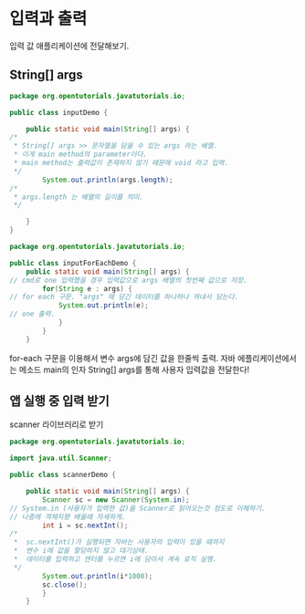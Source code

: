 # 입력과 출력

입력 값 애플리케이션에 전달해보기.

## String[] args
```java
package org.opentutorials.javatutorials.io;

public class inputDemo {

	public static void main(String[] args) {
/* 
 * String[] args >> 문자열을 담을 수 있는 args 라는 배열.
 * 이게 main method의 parameter이다.
 * main method는 출력값이 존재하지 않기 때문에 void 라고 입력.
 */
		System.out.println(args.length);
/*
 * args.length 는 배열의 길이를 의미.
 */

	}
}
```
```java
package org.opentutorials.javatutorials.io;

public class inputForEachDemo {
	public static void main(String[] args) {
// cmd로 one 입력했을 경우 입력값으로 args 배열의 첫번째 값으로 저장.
		for(String e : args) {
// for each 구문. "args" 에 담긴 데이터를 하나하나 꺼내서 담는다.
			System.out.println(e);
// one 출력.
			}
		}
	}
```
for-each 구문을 이용해서 변수 args에 담긴 값을 한줄씩 출력.
자바 에플리케이션에서는 메소드 main의 인자 String[] args를 통해 사용자 입력값을 전달한다!


## 앱 실행 중 입력 받기
scanner 라이브러리로 받기
```java
package org.opentutorials.javatutorials.io;

import java.util.Scanner;

public class scannerDemo {

	public static void main(String[] args) {
		Scanner sc = new Scanner(System.in);
// System.in (사용자가 입력한 값)을 Scanner로 읽어오는것 정도로 이해하기.
// 나중에 객체지향 배울때 자세하게.
		int i = sc.nextInt();
/*
 *  sc.nextInt()가 실행되면 자바는 사용자의 입력이 있을 때까지 
 *  변수 i에 값을 할당하지 않고 대기상태.
 *  데이터를 입력하고 엔터를 누르면 i에 담아서 계속 로직 실행.
 */
		System.out.println(i*1000);
		sc.close();
		}
	}
```









